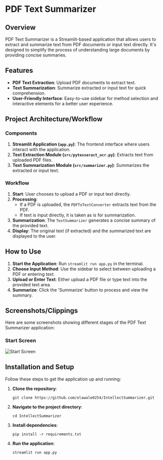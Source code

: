 # PDF Text Summarizer

## Overview

PDF Text Summarizer is a Streamlit-based application that allows users to extract and summarize text from PDF documents or input text directly. It's designed to simplify the process of understanding large documents by providing concise summaries.

## Features

- **PDF Text Extraction**: Upload PDF documents to extract text.
- **Text Summarization**: Summarize extracted or input text for quick comprehension.
- **User-Friendly Interface**: Easy-to-use sidebar for method selection and interactive elements for a better user experience.

## Project Architecture/Workflow

### Components

1. **Streamlit Application (`app.py`)**: The frontend interface where users interact with the application.
2. **Text Extraction Module (`src/pytesseract_ocr.py`)**: Extracts text from uploaded PDF files.
3. **Text Summarization Module (`src/summarizer.py`)**: Summarizes the extracted or input text.

### Workflow

1. **Start**: User chooses to upload a PDF or input text directly.
2. **Processing**:
    - If a PDF is uploaded, the `PDFToTextConverter` extracts text from the PDF.
    - If text is input directly, it is taken as is for summarization.
3. **Summarization**: The `TextSummarizer` generates a concise summary of the provided text.
4. **Display**: The original text (if extracted) and the summarized text are displayed to the user.

## How to Use

1. **Start the Application**: Run `streamlit run app.py` in the terminal.
2. **Choose Input Method**: Use the sidebar to select between uploading a PDF or entering text.
3. **Upload or Enter Text**: Either upload a PDF file or type text into the provided text area.
4. **Summarize**: Click the 'Summarize' button to process and view the summary.

## Screenshots/Clippings

Here are some screenshots showing different stages of the PDF Text Summarizer application:

### Start Screen
![Start Screen](URL_TO_YOUR_START_SCREEN_IMAGE)


## Installation and Setup

Follow these steps to get the application up and running:

1. **Clone the repository**:
    ```
    git clone https://github.com/olawale0254/IntellectSummarizer.git

2. **Navigate to the project directory**:
    ```
    cd IntellectSummarizer

3. **Install dependencies**:

    ```
    pip install -r requirements.txt

4. **Run the application**:
    ```
    streamlit run app.py